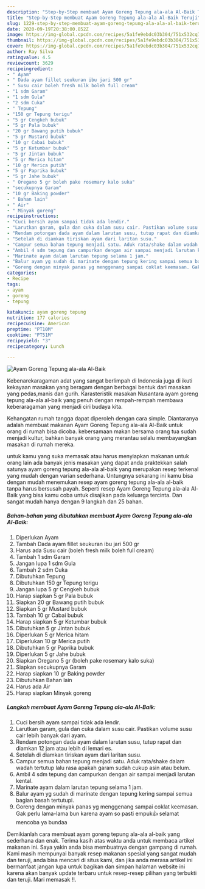 ```yaml
---
description: "Step-by-Step membuat Ayam Goreng Tepung ala-ala Al-Baik Teruji"
title: "Step-by-Step membuat Ayam Goreng Tepung ala-ala Al-Baik Teruji"
slug: 1229-step-by-step-membuat-ayam-goreng-tepung-ala-ala-al-baik-teruji
date: 2020-09-19T20:38:00.852Z
image: https://img-global.cpcdn.com/recipes/5a1fe9ebdc03b304/751x532cq70/ayam-goreng-tepung-ala-ala-al-baik-foto-resep-utama.jpg
thumbnail: https://img-global.cpcdn.com/recipes/5a1fe9ebdc03b304/751x532cq70/ayam-goreng-tepung-ala-ala-al-baik-foto-resep-utama.jpg
cover: https://img-global.cpcdn.com/recipes/5a1fe9ebdc03b304/751x532cq70/ayam-goreng-tepung-ala-ala-al-baik-foto-resep-utama.jpg
author: Ray Silva
ratingvalue: 4.5
reviewcount: 3629
recipeingredient:
- " Ayam"
- " Dada ayam fillet seukuran ibu jari 500 gr"
- " Susu cair boleh fresh milk boleh full cream"
- "1 sdm Garam"
- "1 sdm Gula"
- "2 sdm Cuka"
- " Tepung"
- "150 gr Tepung terigu"
- "5 gr Cengkeh bubuk"
- "5 gr Pala bubuk"
- "20 gr Bawang putih bubuk"
- "5 gr Mustard bubuk"
- "10 gr Cabai bubuk"
- "5 gr Ketumbar bubuk"
- "5 gr Jintan bubuk"
- "5 gr Merica hitam"
- "10 gr Merica putih"
- "5 gr Paprika bubuk"
- "5 gr Jahe bubuk"
- " Oregano 5 gr boleh pake rosemary kalo suka"
- "secukupnya Garam"
- "10 gr Baking powder"
- " Bahan lain"
- " Air"
- " Minyak goreng"
recipeinstructions:
- "Cuci bersih ayam sampai tidak ada lendir."
- "Larutkan garam, gula dan cuka dalam susu cair. Pastikan volume susu cair lebih banyak dari ayam."
- "Rendam potongan dada ayam dalam larutan susu, tutup rapat dan diamkan 12 jam atau lebih di lemari es."
- "Setelah di diamkan tiriskan ayam dari laritan susu."
- "Campur semua bahan tepung menjadi satu. Aduk rata/shake dalam wadah tertutup lalu rasa apakah garam sudah cukup asin atau belum."
- "Ambil 4 sdm tepung dan campurkan dengan air sampai menjadi larutan kental."
- "Marinate ayam dalam larutan tepung selama 1 jam."
- "Balur ayam yg sudah di marinate dengan tepung kering sampai semua bagian basah tertutupi."
- "Goreng dengan minyak panas yg menggenang sampai coklat keemasan. Gak perlu lama-lama bun karena ayam so pasti empuk👍 selamat mencoba ya bundaa"
categories:
- Recipe
tags:
- ayam
- goreng
- tepung

katakunci: ayam goreng tepung 
nutrition: 177 calories
recipecuisine: American
preptime: "PT10M"
cooktime: "PT51M"
recipeyield: "3"
recipecategory: Lunch

---
```



![Ayam Goreng Tepung ala-ala Al-Baik](https://img-global.cpcdn.com/recipes/5a1fe9ebdc03b304/751x532cq70/ayam-goreng-tepung-ala-ala-al-baik-foto-resep-utama.jpg)

Kebenarekaragaman adat yang sangat berlimpah di Indonesia juga di ikuti kekayaan masakan yang beragam dengan berbagai bentuk dari masakan yang pedas,manis dan gurih. Karasteristik masakan Nusantara ayam goreng tepung ala-ala al-baik yang penuh dengan rempah-rempah membawa keberaragaman yang menjadi ciri budaya kita.


Kehangatan rumah tangga dapat diperoleh dengan cara simple. Diantaranya adalah membuat makanan Ayam Goreng Tepung ala-ala Al-Baik untuk orang di rumah bisa dicoba. kebersamaan makan bersama orang tua sudah menjadi kultur, bahkan banyak orang yang merantau selalu membayangkan masakan di rumah mereka.



untuk kamu yang suka memasak atau harus menyiapkan makanan untuk orang lain ada banyak jenis masakan yang dapat anda praktekkan salah satunya ayam goreng tepung ala-ala al-baik yang merupakan resep terkenal yang mudah dengan varian sederhana. Untungnya sekarang ini kamu bisa dengan mudah menemukan resep ayam goreng tepung ala-ala al-baik tanpa harus bersusah payah.
Seperti resep Ayam Goreng Tepung ala-ala Al-Baik yang bisa kamu coba untuk disajikan pada keluarga tercinta. Dan sangat mudah hanya dengan 9 langkah dan 25 bahan.


<!--inarticleads1-->

##### Bahan-bahan yang dibutuhkan membuat Ayam Goreng Tepung ala-ala Al-Baik:

1. Diperlukan  Ayam
1. Tambah  Dada ayam fillet seukuran ibu jari 500 gr
1. Harus ada  Susu cair (boleh fresh milk boleh full cream)
1. Tambah 1 sdm Garam
1. Jangan lupa 1 sdm Gula
1. Tambah 2 sdm Cuka
1. Dibutuhkan  Tepung
1. Dibutuhkan 150 gr Tepung terigu
1. Jangan lupa 5 gr Cengkeh bubuk
1. Harap siapkan 5 gr Pala bubuk
1. Siapkan 20 gr Bawang putih bubuk
1. Siapkan 5 gr Mustard bubuk
1. Tambah 10 gr Cabai bubuk
1. Harap siapkan 5 gr Ketumbar bubuk
1. Dibutuhkan 5 gr Jintan bubuk
1. Diperlukan 5 gr Merica hitam
1. Diperlukan 10 gr Merica putih
1. Dibutuhkan 5 gr Paprika bubuk
1. Diperlukan 5 gr Jahe bubuk
1. Siapkan  Oregano 5 gr (boleh pake rosemary kalo suka)
1. Siapkan secukupnya Garam
1. Harap siapkan 10 gr Baking powder
1. Dibutuhkan  Bahan lain
1. Harus ada  Air
1. Harap siapkan  Minyak goreng




<!--inarticleads2-->

##### Langkah membuat  Ayam Goreng Tepung ala-ala Al-Baik:

1. Cuci bersih ayam sampai tidak ada lendir.
1. Larutkan garam, gula dan cuka dalam susu cair. Pastikan volume susu cair lebih banyak dari ayam.
1. Rendam potongan dada ayam dalam larutan susu, tutup rapat dan diamkan 12 jam atau lebih di lemari es.
1. Setelah di diamkan tiriskan ayam dari laritan susu.
1. Campur semua bahan tepung menjadi satu. Aduk rata/shake dalam wadah tertutup lalu rasa apakah garam sudah cukup asin atau belum.
1. Ambil 4 sdm tepung dan campurkan dengan air sampai menjadi larutan kental.
1. Marinate ayam dalam larutan tepung selama 1 jam.
1. Balur ayam yg sudah di marinate dengan tepung kering sampai semua bagian basah tertutupi.
1. Goreng dengan minyak panas yg menggenang sampai coklat keemasan. Gak perlu lama-lama bun karena ayam so pasti empuk👍 selamat mencoba ya bundaa




Demikianlah cara membuat ayam goreng tepung ala-ala al-baik yang sederhana dan enak. Terima kasih atas waktu anda untuk membaca artikel makanan ini. Saya yakin anda bisa membuatnya dengan gampang di rumah. Kami masih mempunyai banyak resep makanan spesial yang sangat mudah dan teruji, anda bisa mencari di situs kami, dan jika anda merasa artikel ini bermanfaat jangan lupa untuk bagikan dan simpan halaman website ini karena akan banyak update terbaru untuk resep-resep pilihan yang terbukti dan teruji. Mari memasak !!. 
